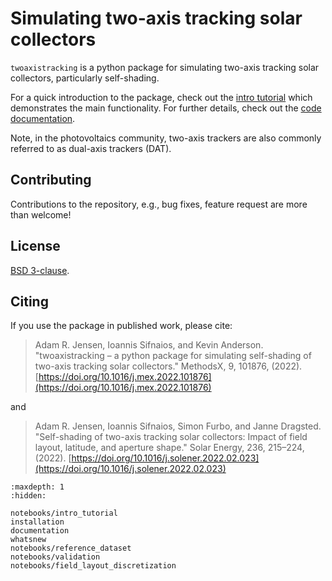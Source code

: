 # Simulating two-axis tracking solar collectors

`twoaxistracking` is a python package for simulating two-axis tracking solar collectors, particularly self-shading.

For a quick introduction to the package, check out the [intro tutorial](../notebooks/intro_tutorial) which demonstrates the main functionality. For further details, check out the [code documentation](../documentation).

Note, in the photovoltaics community, two-axis trackers are also commonly referred to as dual-axis trackers (DAT).


## Contributing
Contributions to the repository, e.g., bug fixes, feature request are more than welcome!


## License
[BSD 3-clause](https://github.com/pvlib/twoaxistracking/blob/main/LICENSE).


## Citing
If you use the package in published work, please cite:
> Adam R. Jensen, Ioannis Sifnaios, and Kevin Anderson. "twoaxistracking – a python package for simulating
> self-shading of two-axis tracking solar collectors." MethodsX, 9, 101876, (2022).
> [https://doi.org/10.1016/j.mex.2022.101876](https://doi.org/10.1016/j.mex.2022.101876)

and

> Adam R. Jensen, Ioannis Sifnaios, Simon Furbo, and Janne Dragsted. "Self-shading of two-axis
> tracking solar collectors: Impact of field layout, latitude, and aperture shape." Solar
> Energy, 236, 215–224, (2022). [https://doi.org/10.1016/j.solener.2022.02.023](https://doi.org/10.1016/j.solener.2022.02.023)


```{toctree}
:maxdepth: 1
:hidden:

notebooks/intro_tutorial
installation
documentation
whatsnew
notebooks/reference_dataset
notebooks/validation
notebooks/field_layout_discretization
```
